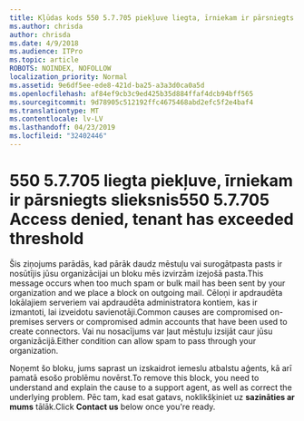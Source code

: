 ```yaml
---
title: Kļūdas kods 550 5.7.705 piekļuve liegta, īrniekam ir pārsniegts slieksnis
ms.author: chrisda
author: chrisda
ms.date: 4/9/2018
ms.audience: ITPro
ms.topic: article
ROBOTS: NOINDEX, NOFOLLOW
localization_priority: Normal
ms.assetid: 9e6df5ee-ede8-421d-ba25-a3a3d0ca0a5d
ms.openlocfilehash: af84ef9cb3c9ed425b35d884ffaf4dcb94bff565
ms.sourcegitcommit: 9d78905c512192ffc4675468abd2efc5f2e4baf4
ms.translationtype: MT
ms.contentlocale: lv-LV
ms.lasthandoff: 04/23/2019
ms.locfileid: "32402446"
---
```

# <a name="550-57705-access-denied-tenant-has-exceeded-threshold"></a><span data-ttu-id="472b2-102">550 5.7.705 liegta piekļuve, īrniekam ir pārsniegts slieksnis</span><span class="sxs-lookup"><span data-stu-id="472b2-102">550 5.7.705 Access denied, tenant has exceeded threshold</span></span>

<span data-ttu-id="472b2-103">Šis ziņojums parādās, kad pārāk daudz mēstuļu vai surogātpasta pasts ir nosūtījis jūsu organizācijai un bloku mēs izvirzām izejošā pasta.</span><span class="sxs-lookup"><span data-stu-id="472b2-103">This message occurs when too much spam or bulk mail has been sent by your organization and we place a block on outgoing mail.</span></span>
<span data-ttu-id="472b2-104">Cēloņi ir apdraudēta lokālajiem serveriem vai apdraudēta administratora kontiem, kas ir izmantoti, lai izveidotu savienotāji.</span><span class="sxs-lookup"><span data-stu-id="472b2-104">Common causes are compromised on-premises servers or compromised admin accounts that have been used to create connectors.</span></span> <span data-ttu-id="472b2-105">Vai nu nosacījums var ļaut mēstuļu izsijāt caur jūsu organizācijā.</span><span class="sxs-lookup"><span data-stu-id="472b2-105">Either condition can allow spam to pass through your organization.</span></span>

<span data-ttu-id="472b2-106">Noņemt šo bloku, jums saprast un izskaidrot iemeslu atbalstu aģents, kā arī pamatā esošo problēmu novērst.</span><span class="sxs-lookup"><span data-stu-id="472b2-106">To remove this block, you need to understand and explain the cause to a support agent, as well as correct the underlying problem.</span></span>
<span data-ttu-id="472b2-107">Pēc tam, kad esat gatavs, noklikšķiniet uz **sazināties ar mums** tālāk.</span><span class="sxs-lookup"><span data-stu-id="472b2-107">Click **Contact us** below once you're ready.</span></span>
